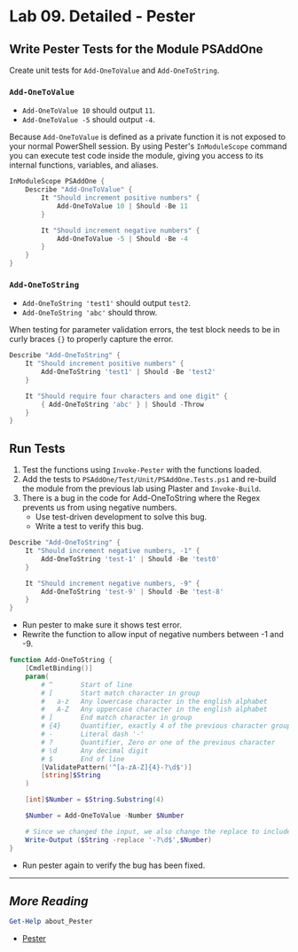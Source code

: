 # Lab 09. Detailed - Pester

## Write Pester Tests for the Module PSAddOne

Create unit tests for `Add-OneToValue` and `Add-OneToString`.

### `Add-OneToValue`

- `Add-OneToValue 10` should output `11`.
- `Add-OneToValue -5` should output `-4`.

Because `Add-OneToValue` is defined as a private function it is not exposed to your normal PowerShell session.
By using Pester's `InModuleScope` command you can execute test code inside the module, giving you access to its internal functions, variables, and aliases.

```PowerShell
InModuleScope PSAddOne { 
    Describe "Add-OneToValue" {
        It "Should increment positive numbers" {
            Add-OneToValue 10 | Should -Be 11
        }

        It "Should increment negative numbers" {
            Add-OneToValue -5 | Should -Be -4
        }
    }
}
```

### `Add-OneToString`

- `Add-OneToString 'test1'` should output `test2`.
- `Add-OneToString 'abc'` should throw.

When testing for parameter validation errors, the test block needs to be in curly braces `{}` to properly capture the error.

```PowerShell
Describe "Add-OneToString" {
    It "Should increment positive numbers" {
        Add-OneToString 'test1' | Should -Be 'test2'
    }

    It "Should require four characters and one digit" {
        { Add-OneToString 'abc' } | Should -Throw
    }
}
```

## Run Tests

1. Test the functions using `Invoke-Pester` with the functions loaded.
2. Add the tests to `PSAddOne/Test/Unit/PSAddOne.Tests.ps1` and re-build the module from the previous lab using Plaster and `Invoke-Build`.
3. There is a bug in the code for Add-OneToString where the Regex prevents us from using negative numbers.
    - Use test-driven development to solve this bug.
    - Write a test to verify this bug.

```Powershell
Describe "Add-OneToString" {
    It "Should increment negative numbers, -1" {
        Add-OneToString 'test-1' | Should -Be 'test0'
    }

    It "Should increment negative numbers, -9" {
        Add-OneToString 'test-9' | Should -Be 'test-8'
    }
}
```

- Run pester to make sure it shows test error.
- Rewrite the function to allow input of negative numbers between -1 and -9.

```Powershell
function Add-OneToString {
    [CmdletBinding()]
    param(
        # ^       Start of line
        # [       Start match character in group
        #   a-z   Any lowercase character in the english alphabet
        #   A-Z   Any uppercase character in the english alphabet
        # ]       End match character in group
        # {4}     Quantifier, exactly 4 of the previous character group
        # -       Literal dash '-'
        # ?       Quantifier, Zero or one of the previous character
        # \d      Any decimal digit
        # $       End of line
        [ValidatePattern('^[a-zA-Z]{4}-?\d$')]
        [string]$String
    )

    [int]$Number = $String.Substring(4)

    $Number = Add-OneToValue -Number $Number

    # Since we changed the input, we also change the replace to include possible negative numbers.
    Write-Output ($String -replace '-?\d$',$Number)
}
```

- Run pester again to verify the bug has been fixed.

---

## *More Reading*

```PowerShell
Get-Help about_Pester
```

- [Pester](https://github.com/pester/Pester)
